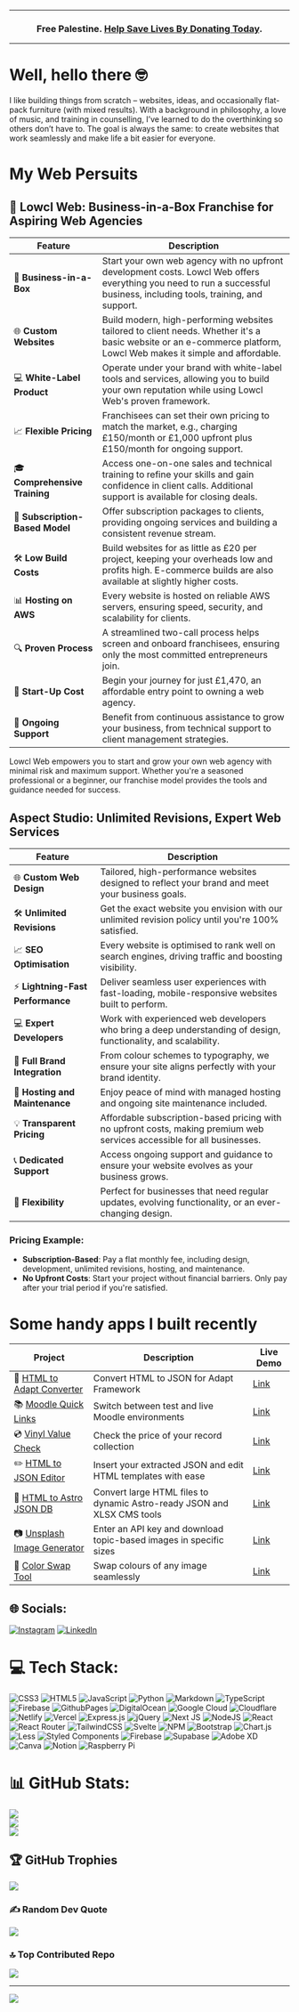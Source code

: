 ***
<div align="center">
<h3> Free Palestine. <a href="https://www.map.org.uk/?form=FUNFXHDCJPK"> Help Save Lives By Donating Today</a>.</h3>
</div>

***


# Well, hello there 🤓


I like building things from scratch – websites, ideas, and occasionally flat-pack furniture (with mixed results). With a background in philosophy, a love of music, and training in counselling, I’ve learned to do the overthinking so others don’t have to. The goal is always the same: to create websites that work seamlessly and make life a bit easier for everyone.

# My Web Persuits

## 📍 Lowcl Web: Business-in-a-Box Franchise for Aspiring Web Agencies

| Feature | Description |
|---------|-------------|
| 💼 **Business-in-a-Box** | Start your own web agency with no upfront development costs. Lowcl Web offers everything you need to run a successful business, including tools, training, and support. |
| 🌐 **Custom Websites** | Build modern, high-performing websites tailored to client needs. Whether it's a basic website or an e-commerce platform, Lowcl Web makes it simple and affordable. |
| 💻 **White-Label Product** | Operate under your brand with white-label tools and services, allowing you to build your own reputation while using Lowcl Web's proven framework. |
| 📈 **Flexible Pricing** | Franchisees can set their own pricing to match the market, e.g., charging £150/month or £1,000 upfront plus £150/month for ongoing support. |
| 🎓 **Comprehensive Training** | Access one-on-one sales and technical training to refine your skills and gain confidence in client calls. Additional support is available for closing deals. |
| 🔄 **Subscription-Based Model** | Offer subscription packages to clients, providing ongoing services and building a consistent revenue stream. |
| 🛠️ **Low Build Costs** | Build websites for as little as £20 per project, keeping your overheads low and profits high. E-commerce builds are also available at slightly higher costs. |
| 📊 **Hosting on AWS** | Every website is hosted on reliable AWS servers, ensuring speed, security, and scalability for clients. |
| 🔍 **Proven Process** | A streamlined two-call process helps screen and onboard franchisees, ensuring only the most committed entrepreneurs join. |
| 🚀 **Start-Up Cost** | Begin your journey for just £1,470, an affordable entry point to owning a web agency. |
| 🤝 **Ongoing Support** | Benefit from continuous assistance to grow your business, from technical support to client management strategies. |

Lowcl Web empowers you to start and grow your own web agency with minimal risk and maximum support. Whether you're a seasoned professional or a beginner, our franchise model provides the tools and guidance needed for success.

## Aspect Studio: Unlimited Revisions, Expert Web Services

| Feature | Description |
|---------|-------------|
| 🌐 **Custom Web Design** | Tailored, high-performance websites designed to reflect your brand and meet your business goals. |
| 🛠️ **Unlimited Revisions** | Get the exact website you envision with our unlimited revision policy until you're 100% satisfied. |
| 📈 **SEO Optimisation** | Every website is optimised to rank well on search engines, driving traffic and boosting visibility. |
| ⚡ **Lightning-Fast Performance** | Deliver seamless user experiences with fast-loading, mobile-responsive websites built to perform. |
| 💻 **Expert Developers** | Work with experienced web developers who bring a deep understanding of design, functionality, and scalability. |
| 🎨 **Full Brand Integration** | From colour schemes to typography, we ensure your site aligns perfectly with your brand identity. |
| 💾 **Hosting and Maintenance** | Enjoy peace of mind with managed hosting and ongoing site maintenance included. |
| 💡 **Transparent Pricing** | Affordable subscription-based pricing with no upfront costs, making premium web services accessible for all businesses. |
| 📞 **Dedicated Support** | Access ongoing support and guidance to ensure your website evolves as your business grows. |
| 🔄 **Flexibility** | Perfect for businesses that need regular updates, evolving functionality, or an ever-changing design. |

### Pricing Example:
- **Subscription-Based**: Pay a flat monthly fee, including design, development, unlimited revisions, hosting, and maintenance.
- **No Upfront Costs**: Start your project without financial barriers. Only pay after your trial period if you're satisfied.

# Some handy apps I built recently

| Project | Description | Live Demo |
|---------|-------------|-----------|
| 📄 [HTML to Adapt Converter](https://github.com/jschof1/html-to-adapt) | Convert HTML to JSON for Adapt Framework | [Link](https://jschof1.github.io/html-to-adapt/) |
| 📚 [Moodle Quick Links](https://github.com/jschof1/moodle-quick-links) | Switch between test and live Moodle environments | [Link](https://local-quick-links.netlify.app) |
| 💿 [Vinyl Value Check](https://github.com/jschof1/VinylValueCheck) | Check the price of your record collection | [Link](https://vinyl-value.netlify.app) |
| ✏️ [HTML to JSON Editor](https://github.com/jschof1/html-to-json) | Insert your extracted JSON and edit HTML templates with ease | [Link](https://html-to-json.netlify.app) |
| 🌟 [HTML to Astro JSON DB](https://github.com/jschof1/html-to-astro-json-db) | Convert large HTML files to dynamic Astro-ready JSON and XLSX CMS tools | [Link](https://html-to-astro-json-db.netlify.app) |
| 📷 [Unsplash Image Generator](https://github.com/jschof1/unsplash-image-gen) | Enter an API key and download topic-based images in specific sizes | [Link](https://unsplash-image-gen.netlify.app) |
| 🎨 [Color Swap Tool](https://github.com/jschof1/color-swap-tool) | Swap colours of any image seamlessly | [Link](https://app.netlify.com/sites/color-swap/overview) |


## 🌐 Socials:
[![Instagram](https://img.shields.io/badge/Instagram-%23E4405F.svg?logo=Instagram&logoColor=white)](https://instagram.com/https://www.instagram.com/aspectstudiouk/) [![LinkedIn](https://img.shields.io/badge/LinkedIn-%230077B5.svg?logo=linkedin&logoColor=white)](https://linkedin.com/in/https://www.linkedin.com/in/jack-schofield-developer/) 

# 💻 Tech Stack:
![CSS3](https://img.shields.io/badge/css3-%231572B6.svg?style=for-the-badge&logo=css3&logoColor=white) ![HTML5](https://img.shields.io/badge/html5-%23E34F26.svg?style=for-the-badge&logo=html5&logoColor=white) ![JavaScript](https://img.shields.io/badge/javascript-%23323330.svg?style=for-the-badge&logo=javascript&logoColor=%23F7DF1E) ![Python](https://img.shields.io/badge/python-3670A0?style=for-the-badge&logo=python&logoColor=ffdd54) ![Markdown](https://img.shields.io/badge/markdown-%23000000.svg?style=for-the-badge&logo=markdown&logoColor=white) ![TypeScript](https://img.shields.io/badge/typescript-%23007ACC.svg?style=for-the-badge&logo=typescript&logoColor=white) ![Firebase](https://img.shields.io/badge/firebase-%23039BE5.svg?style=for-the-badge&logo=firebase) ![GithubPages](https://img.shields.io/badge/github%20pages-121013?style=for-the-badge&logo=github&logoColor=white) ![DigitalOcean](https://img.shields.io/badge/DigitalOcean-%230167ff.svg?style=for-the-badge&logo=digitalOcean&logoColor=white) ![Google Cloud](https://img.shields.io/badge/GoogleCloud-%234285F4.svg?style=for-the-badge&logo=google-cloud&logoColor=white) ![Cloudflare](https://img.shields.io/badge/Cloudflare-F38020?style=for-the-badge&logo=Cloudflare&logoColor=white) ![Netlify](https://img.shields.io/badge/netlify-%23000000.svg?style=for-the-badge&logo=netlify&logoColor=#00C7B7) ![Vercel](https://img.shields.io/badge/vercel-%23000000.svg?style=for-the-badge&logo=vercel&logoColor=white) ![Express.js](https://img.shields.io/badge/express.js-%23404d59.svg?style=for-the-badge&logo=express&logoColor=%2361DAFB) ![jQuery](https://img.shields.io/badge/jquery-%230769AD.svg?style=for-the-badge&logo=jquery&logoColor=white) ![Next JS](https://img.shields.io/badge/Next-black?style=for-the-badge&logo=next.js&logoColor=white) ![NodeJS](https://img.shields.io/badge/node.js-6DA55F?style=for-the-badge&logo=node.js&logoColor=white) ![React](https://img.shields.io/badge/react-%2320232a.svg?style=for-the-badge&logo=react&logoColor=%2361DAFB) ![React Router](https://img.shields.io/badge/React_Router-CA4245?style=for-the-badge&logo=react-router&logoColor=white) ![TailwindCSS](https://img.shields.io/badge/tailwindcss-%2338B2AC.svg?style=for-the-badge&logo=tailwind-css&logoColor=white) ![Svelte](https://img.shields.io/badge/svelte-%23f1413d.svg?style=for-the-badge&logo=svelte&logoColor=white) ![NPM](https://img.shields.io/badge/NPM-%23CB3837.svg?style=for-the-badge&logo=npm&logoColor=white) ![Bootstrap](https://img.shields.io/badge/bootstrap-%238511FA.svg?style=for-the-badge&logo=bootstrap&logoColor=white) ![Chart.js](https://img.shields.io/badge/chart.js-F5788D.svg?style=for-the-badge&logo=chart.js&logoColor=white) ![Less](https://img.shields.io/badge/less-2B4C80?style=for-the-badge&logo=less&logoColor=white) ![Styled Components](https://img.shields.io/badge/styled--components-DB7093?style=for-the-badge&logo=styled-components&logoColor=white) ![Firebase](https://img.shields.io/badge/Firebase-039BE5?style=for-the-badge&logo=Firebase&logoColor=white) ![Supabase](https://img.shields.io/badge/Supabase-3ECF8E?style=for-the-badge&logo=supabase&logoColor=white) ![Adobe XD](https://img.shields.io/badge/Adobe%20XD-470137?style=for-the-badge&logo=Adobe%20XD&logoColor=#FF61F6) ![Canva](https://img.shields.io/badge/Canva-%2300C4CC.svg?style=for-the-badge&logo=Canva&logoColor=white) ![Notion](https://img.shields.io/badge/Notion-%23000000.svg?style=for-the-badge&logo=notion&logoColor=white) ![Raspberry Pi](https://img.shields.io/badge/-RaspberryPi-C51A4A?style=for-the-badge&logo=Raspberry-Pi)
# 📊 GitHub Stats:
![](https://github-readme-stats.vercel.app/api?username=jschof1&theme=dark&hide_border=true&include_all_commits=false&count_private=false)<br/>
![](https://github-readme-streak-stats.herokuapp.com/?user=jschof1&theme=dark&hide_border=true)<br/>
![](https://github-readme-stats.vercel.app/api/top-langs/?username=jschof1&theme=dark&hide_border=true&include_all_commits=false&count_private=false&layout=compact)

## 🏆 GitHub Trophies
![](https://github-profile-trophy.vercel.app/?username=jschof1&theme=discord&no-frame=false&no-bg=false&margin-w=4)

### ✍️ Random Dev Quote
![](https://quotes-github-readme.vercel.app/api?type=horizontal&theme=radical)

### 🔝 Top Contributed Repo
![](https://github-contributor-stats.vercel.app/api?username=jschof1&limit=5&theme=dark&combine_all_yearly_contributions=true)

---
[![](https://visitcount.itsvg.in/api?id=jschof1&icon=0&color=0)](https://visitcount.itsvg.in)

<!-- Proudly created with GPRM ( https://gprm.itsvg.in ) -->
